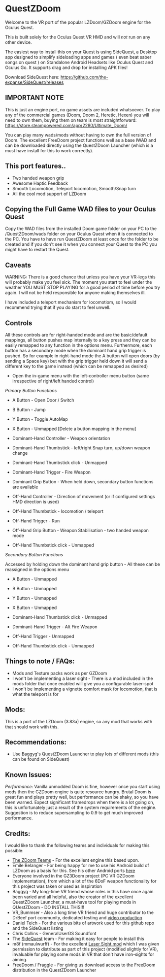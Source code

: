 QuestZDoom
==========

Welcome to the VR port of the popular LZDoom/GZDoom engine for the Oculus Quest.

This is built solely for the Oculus Quest VR HMD and will *not* run on any other device.

The easiest way to install this on your Quest is using SideQuest, a Desktop app designed to simplify sideloading apps and games ( even beat saber songs on quest ) on Standalone Android Headsets like Oculus Quest and Oculus Go. It supports drag and drop for installing APK files!

Download SideQuest here:
https://github.com/the-expanse/SideQuest/releases



IMPORTANT NOTE
--------------

This is just an engine port, no game assets are included whatsoever. To play any of the commercial games (Doom, Doom 2, Heretic, Hexen) you will need to own them, buying them on team is most straightforward:  https://store.steampowered.com/app/2280/Ultimate_Doom/

You can play many wads/mods without having to own the full version of Doom. The excellent FreeDoom project functions well as a base IWAD and can be downloaded directly using the QuestZDoom Launcher (which is a must have install for this to work correctly).


This port features..
--------------------

* Two handed weapon grip
* Awesome Haptic Feedback
* Smooth Locomotion, Teleport locomotion, Smooth/Snap turn
* All the cool mod support of LZDoom


Copying the Full Game WAD files to your Oculus Quest
----------------------------------------------------

Copy the WAD files from the installed Doom game folder on your PC to the /QuestZDoom/wads folder on your Oculus Quest when it is connected to the PC. You have to have run QuestZDoom at least once for the folder to be created and if you don't see it when you connect your Quest to the PC you might have to restart the Quest.


Caveats
-------

WARNING:  There is a good chance that unless you have your VR-legs this will probably make you feel  sick. The moment you start to feel under the weather YOU MUST STOP PLAYING for a good period of time before you try again. I will not be held responsible for anyone making themselves ill.

I have included a teleport mechanism for locomotiom, so I would recommend trying that if you do start to feel unwell.


Controls
--------

All these controls are for right-handed mode and are the basic/default mappings, all button pushes map internally to a key press and they can be easily remapped to any function in the options menu. Furthermore, each button has a secondary mode when the dominant hand grip trigger is pushed. So for example in right-hand mode the A button will open doors (by sending a Space key) but with the grip trigger held down it will send a different key to the game instead (which can be remapped as desired)


* Open the in-game menu with the left-controller menu button (same irrespective of right/left handed control)

*Primary Button Functions*

* A Button - Open Door / Switch
* B Button - Jump
* Y Button - Toggle AutoMap
* X Button - Unmapped  [Delete a button mapping in the menu]

* Dominant-Hand Controller - Weapon orientation
* Dominant-Hand Thumbstick - left/right Snap turn, up/down weapon change
* Dominant-Hand Thumbstick click - Unmapped
* Dominant-Hand Trigger - Fire Weapon
* Dominant Grip Button - When held down, secondary button functions are available

* Off-Hand Controller - Direction of movement (or if configured settings HMD direction is used)
* Off-Hand Thumbstick - locomotion / teleport
* Off-Hand Trigger - Run
* Off-Hand Grip Button - Weapon Stabilisation - two handed weapon mode
* Off-Hand Thumbstick click - Unmapped

*Secondary Button Functions*

Accessed by holding down the dominant hand grip button - All these can be reassigned in the options menu

* A Button - Unmapped
* B Button - Unmapped
* Y Button - Unmapped
* X Button - Unmapped

* Dominant-Hand Thumbstick click - Unmapped
* Dominant-Hand Trigger - Alt Fire Weapon

* Off-Hand Trigger - Unmapped
* Off-Hand Thumbstick click - Unmapped


Things to note / FAQs:
----------------------

* Mods and Texture packs work as per GZDoom
* I won't be implementing a laser sight - There is a mod included in the mods folder that once enabled will give you a configurable laser-spot
* I won't be implementing a vignette comfort mask for locomotion, that is what the teleport is for


Mods:
-----

This is a port of the LZDoom (3.83a) engine, so any mod that works with that should work with this.


Recommendations:
----------------

* Use Baggyg's QuestZDoom Launcher to play lots of different mods (this can be found on SideQuest)


Known Issues:
-------------

_Performance_: Vanilla unmodded Doom is fine, however once you start using mods then the GZDoom engine is quite resource hungry. Brutal Doom is great fun and plays pretty well, but performance can be shaky, so you have been warned. Expect significant framedrops when there is a lot going on, this is unfortunately just a result of the system requirements of the engine. Suggestion is to reduce supersampling to 0.9 to get much improved performance.


Credits:
--------

I would like to thank the following teams and individuals for making this possible:

* [The ZDoom Teams](https://zdoom.org/index) - For the excellent engine this based upon.
* Emile Belanger - For being happy for me to use his Android build of LZDoom as a basis for this. See his other Android ports [here](http://www.beloko.com/)
* Everyone involved in the GZ3Doom project (PC VR GZDoom implementation), from which a lot of the 6DoF weapon functionality for this project was taken or used as inspiration
* Baggyg - My long-time VR friend whose roles in this have once again been varied and all helpful, also the creator of the excellent QuestZDoom Launcher, a must-have tool for playing mods in QUestZDoom - DO INSTALL THIS!!!
* VR_Bummser - Also a long time VR friend and huge contributor to the DrBeef port community, dedicated testing and [video production](https://www.youtube.com/user/MrNeitey/videos)
* Daniel Teich - For the various bits of artwork used for this github repo and the SideQuest listing
* Chris Collins - GeneralUserGS Soundfont
* The [SideQuest](https://sidequestvr.com/#/news) team - For making it easy for people to install this
* m8f (mmaulwurff) - For the excellent [Laser Sight mod](https://github.com/mmaulwurff/laser-sight) which I was given permission to distribute as part of this project (modified slightly for VR), invaluable for playing some mods in VR that don't have iron-sights for aiming.
* FreeDoom / Fraggle - For giving us download access to the FreeDoom distribution in the QuestZDoom Launcher

